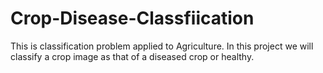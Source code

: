 # Crop-Disease-Classfiication
This is classification problem applied to Agriculture. In this project we will classify a crop image as that of a diseased crop or healthy.
